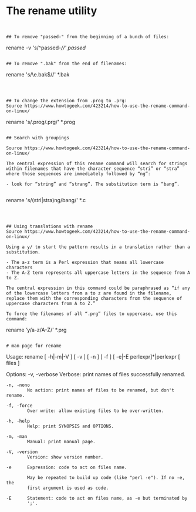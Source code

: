 # The rename utility

```


## To remove "passed-" from the beginning of a bunch of files:

```
rename -v  's/^passed-*//' passed*
```

## To remove ".bak" from the end of filenames:

```
rename 's/\e.bak$//' *.bak
```



## To change the extension from .prog to .prg:
Source https://www.howtogeek.com/423214/how-to-use-the-rename-command-on-linux/

```
rename 's/.prog/.prg/' *.prog
```

## Search with groupings

Source https://www.howtogeek.com/423214/how-to-use-the-rename-command-on-linux/

The central expression of this rename command will search for strings within filenames that have the character sequence “stri” or “stra” where those sequences are immediately followed by “ng”:

- look for “string” and “strang”. The substitution term is “bang”.


```
rename 's/(stri|stra)ng/bang/' *.c
```



## Using translations with rename
Source https://www.howtogeek.com/423214/how-to-use-the-rename-command-on-linux/

Using a y/ to start the pattern results in a translation rather than a substitution.

- The a-z term is a Perl expression that means all lowercase characters
- The A-Z term represents all uppercase letters in the sequence from A to Z.

The central expression in this command could be paraphrased as “if any of the lowercase letters from a to z are found in the filename, replace them with the corresponding characters from the sequence of uppercase characters from A to Z.”

To force the filenames of all “.prg” files to uppercase, use this command:

```
rename ‘y/a-z/A-Z/’ *.prg
```

# man page for rename

```
Usage:
    rename [ -h|-m|-V ] [ -v ] [ -n ] [ -f ] [ -e|-E perlexpr]*|perlexpr
    [ files ]

Options:
    -v, -verbose
            Verbose: print names of files successfully renamed.

    -n, -nono
            No action: print names of files to be renamed, but don't rename.

    -f, -force
            Over write: allow existing files to be over-written.

    -h, -help
            Help: print SYNOPSIS and OPTIONS.

    -m, -man
            Manual: print manual page.

    -V, -version
            Version: show version number.

    -e      Expression: code to act on files name.

            May be repeated to build up code (like "perl -e"). If no -e, the
            first argument is used as code.

    -E      Statement: code to act on files name, as -e but terminated by
            ';'.
```
